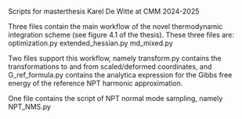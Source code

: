 Scripts for masterthesis Karel De Witte at CMM 2024-2025

Three files contain the main workflow of the novel thermodynamic integration scheme (see figure 4.1 of the thesis).
These three files are:
  optimization.py
  extended_hessian.py
  md_mixed.py
  
Two files support this workflow, namely 
  transform.py contains the transformations to and from scaled/deformed coordinates, and
  G_ref_formula.py contains the analytica expression for the Gibbs free energy of the reference NPT harmonic approximation.
  
One file contains the script of NPT normal mode sampling, namely
  NPT_NMS.py
